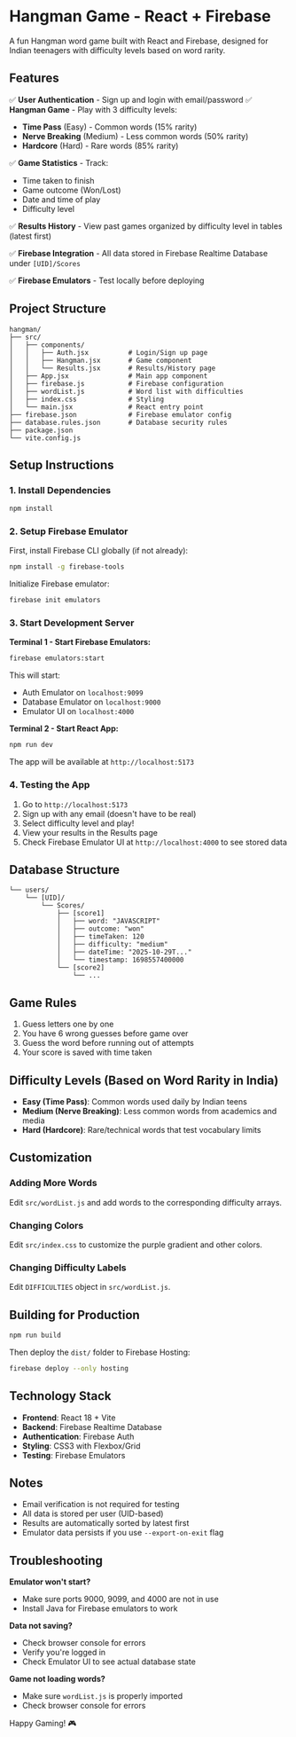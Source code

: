 # Hangman Game - React + Firebase

A fun Hangman word game built with React and Firebase, designed for Indian teenagers with difficulty levels based on word rarity.

## Features

✅ **User Authentication** - Sign up and login with email/password
✅ **Hangman Game** - Play with 3 difficulty levels:
   - **Time Pass** (Easy) - Common words (15% rarity)
   - **Nerve Breaking** (Medium) - Less common words (50% rarity)
   - **Hardcore** (Hard) - Rare words (85% rarity)

✅ **Game Statistics** - Track:
   - Time taken to finish
   - Game outcome (Won/Lost)
   - Date and time of play
   - Difficulty level

✅ **Results History** - View past games organized by difficulty level in tables (latest first)

✅ **Firebase Integration** - All data stored in Firebase Realtime Database under `[UID]/Scores`

✅ **Firebase Emulators** - Test locally before deploying

## Project Structure

```
hangman/
├── src/
│   ├── components/
│   │   ├── Auth.jsx          # Login/Sign up page
│   │   ├── Hangman.jsx       # Game component
│   │   └── Results.jsx       # Results/History page
│   ├── App.jsx               # Main app component
│   ├── firebase.js           # Firebase configuration
│   ├── wordList.js           # Word list with difficulties
│   ├── index.css             # Styling
│   └── main.jsx              # React entry point
├── firebase.json             # Firebase emulator config
├── database.rules.json       # Database security rules
├── package.json
└── vite.config.js
```

## Setup Instructions

### 1. Install Dependencies
```bash
npm install
```

### 2. Setup Firebase Emulator

First, install Firebase CLI globally (if not already):
```bash
npm install -g firebase-tools
```

Initialize Firebase emulator:
```bash
firebase init emulators
```

### 3. Start Development Server

**Terminal 1 - Start Firebase Emulators:**
```bash
firebase emulators:start
```

This will start:
- Auth Emulator on `localhost:9099`
- Database Emulator on `localhost:9000`
- Emulator UI on `localhost:4000`

**Terminal 2 - Start React App:**
```bash
npm run dev
```

The app will be available at `http://localhost:5173`

### 4. Testing the App

1. Go to `http://localhost:5173`
2. Sign up with any email (doesn't have to be real)
3. Select difficulty level and play!
4. View your results in the Results page
5. Check Firebase Emulator UI at `http://localhost:4000` to see stored data

## Database Structure

```
└── users/
    └── [UID]/
        └── Scores/
            ├── [score1]
            │   ├── word: "JAVASCRIPT"
            │   ├── outcome: "won"
            │   ├── timeTaken: 120
            │   ├── difficulty: "medium"
            │   ├── dateTime: "2025-10-29T..."
            │   └── timestamp: 1698557400000
            └── [score2]
                └── ...
```

## Game Rules

1. Guess letters one by one
2. You have 6 wrong guesses before game over
3. Guess the word before running out of attempts
4. Your score is saved with time taken

## Difficulty Levels (Based on Word Rarity in India)

- **Easy (Time Pass)**: Common words used daily by Indian teens
- **Medium (Nerve Breaking)**: Less common words from academics and media
- **Hard (Hardcore)**: Rare/technical words that test vocabulary limits

## Customization

### Adding More Words
Edit `src/wordList.js` and add words to the corresponding difficulty arrays.

### Changing Colors
Edit `src/index.css` to customize the purple gradient and other colors.

### Changing Difficulty Labels
Edit `DIFFICULTIES` object in `src/wordList.js`.

## Building for Production

```bash
npm run build
```

Then deploy the `dist/` folder to Firebase Hosting:

```bash
firebase deploy --only hosting
```

## Technology Stack

- **Frontend**: React 18 + Vite
- **Backend**: Firebase Realtime Database
- **Authentication**: Firebase Auth
- **Styling**: CSS3 with Flexbox/Grid
- **Testing**: Firebase Emulators

## Notes

- Email verification is not required for testing
- All data is stored per user (UID-based)
- Results are automatically sorted by latest first
- Emulator data persists if you use `--export-on-exit` flag

## Troubleshooting

**Emulator won't start?**
- Make sure ports 9000, 9099, and 4000 are not in use
- Install Java for Firebase emulators to work

**Data not saving?**
- Check browser console for errors
- Verify you're logged in
- Check Emulator UI to see actual database state

**Game not loading words?**
- Make sure `wordList.js` is properly imported
- Check browser console for errors

Happy Gaming! 🎮
